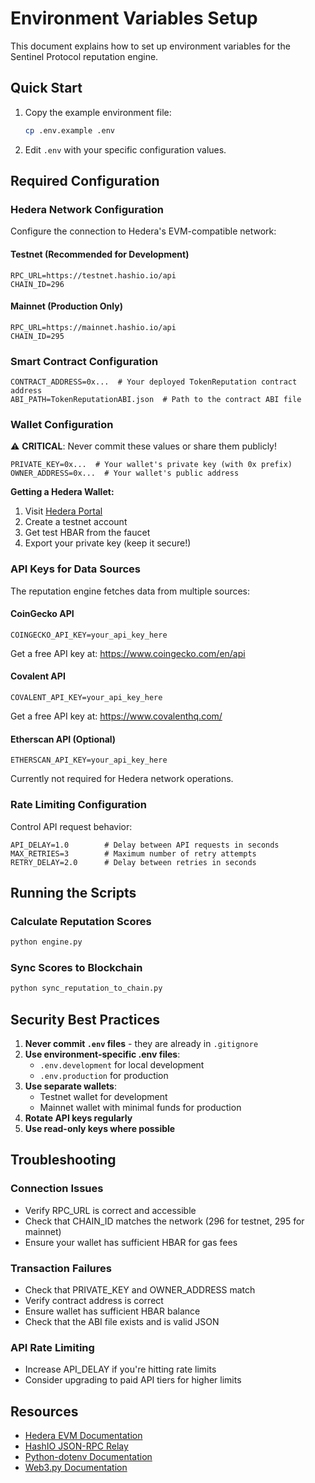 # Environment Variables Setup

This document explains how to set up environment variables for the Sentinel Protocol reputation engine.

## Quick Start

1. Copy the example environment file:
   ```bash
   cp .env.example .env
   ```

2. Edit `.env` with your specific configuration values.

## Required Configuration

### Hedera Network Configuration

Configure the connection to Hedera's EVM-compatible network:

#### Testnet (Recommended for Development)
```env
RPC_URL=https://testnet.hashio.io/api
CHAIN_ID=296
```

#### Mainnet (Production Only)
```env
RPC_URL=https://mainnet.hashio.io/api
CHAIN_ID=295
```

### Smart Contract Configuration

```env
CONTRACT_ADDRESS=0x...  # Your deployed TokenReputation contract address
ABI_PATH=TokenReputationABI.json  # Path to the contract ABI file
```

### Wallet Configuration

⚠️ **CRITICAL**: Never commit these values or share them publicly!

```env
PRIVATE_KEY=0x...  # Your wallet's private key (with 0x prefix)
OWNER_ADDRESS=0x...  # Your wallet's public address
```

**Getting a Hedera Wallet:**
1. Visit [Hedera Portal](https://portal.hedera.com/)
2. Create a testnet account
3. Get test HBAR from the faucet
4. Export your private key (keep it secure!)

### API Keys for Data Sources

The reputation engine fetches data from multiple sources:

#### CoinGecko API
```env
COINGECKO_API_KEY=your_api_key_here
```
Get a free API key at: https://www.coingecko.com/en/api

#### Covalent API
```env
COVALENT_API_KEY=your_api_key_here
```
Get a free API key at: https://www.covalenthq.com/

#### Etherscan API (Optional)
```env
ETHERSCAN_API_KEY=your_api_key_here
```
Currently not required for Hedera network operations.

### Rate Limiting Configuration

Control API request behavior:

```env
API_DELAY=1.0        # Delay between API requests in seconds
MAX_RETRIES=3        # Maximum number of retry attempts
RETRY_DELAY=2.0      # Delay between retries in seconds
```

## Running the Scripts

### Calculate Reputation Scores
```bash
python engine.py
```

### Sync Scores to Blockchain
```bash
python sync_reputation_to_chain.py
```

## Security Best Practices

1. **Never commit `.env` files** - they are already in `.gitignore`
2. **Use environment-specific .env files**:
   - `.env.development` for local development
   - `.env.production` for production
3. **Use separate wallets**:
   - Testnet wallet for development
   - Mainnet wallet with minimal funds for production
4. **Rotate API keys regularly**
5. **Use read-only keys where possible**

## Troubleshooting

### Connection Issues
- Verify RPC_URL is correct and accessible
- Check that CHAIN_ID matches the network (296 for testnet, 295 for mainnet)
- Ensure your wallet has sufficient HBAR for gas fees

### Transaction Failures
- Check that PRIVATE_KEY and OWNER_ADDRESS match
- Verify contract address is correct
- Ensure wallet has sufficient HBAR balance
- Check that the ABI file exists and is valid JSON

### API Rate Limiting
- Increase API_DELAY if you're hitting rate limits
- Consider upgrading to paid API tiers for higher limits

## Resources

- [Hedera EVM Documentation](https://docs.hedera.com/hedera/core-concepts/smart-contracts)
- [HashIO JSON-RPC Relay](https://docs.hedera.com/hedera/core-concepts/smart-contracts/json-rpc-relay)
- [Python-dotenv Documentation](https://pypi.org/project/python-dotenv/)
- [Web3.py Documentation](https://web3py.readthedocs.io/)
